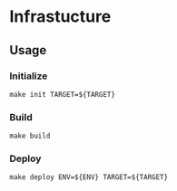 # Infrastucture

## Usage

### Initialize

```
make init TARGET=${TARGET}
```

### Build

```
make build
```

### Deploy

```
make deploy ENV=${ENV} TARGET=${TARGET}
```
